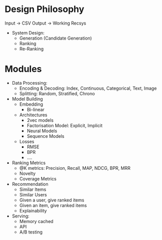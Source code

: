 # Design Philosophy

Input -> CSV
Output -> Working Recsys

- System Design: 
	- Generation (Candidate Generation)
	- Ranking
	- Re-Ranking

# Modules

- Data Processing: 
	- Encoding & Decoding: Index, Continuous, Categorical, Text, Image 
	- Splitting: Random, Stratified, Chrono
- Model Building
	- Embedding
		- Bi-linear
	- Architectures
		- 2vec models
		- Factorisation Model: Explicit, Implicit
		- Neural Models
		- Sequence Models
	- Losses
		- RMSE
		- BPR
		- ....
- Ranking Metrics
	- @K metrics: Precision, Recall, MAP, NDCG, BPR, MRR
	- Novelty
	- Coverage Metrics
- Recommendation
	- Similar Items
	- Similar Users
	- Given a user, give ranked items 
	- Given an item, give ranked items
	- Explainability
- Serving:
	- Memory cached
	- API
	- A/B testing

